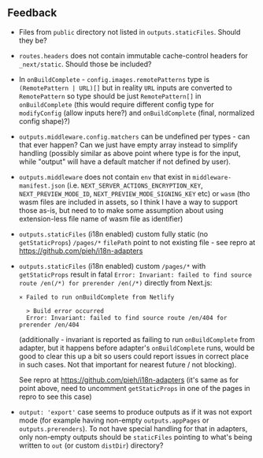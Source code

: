 ## Feedback

- Files from `public` directory not listed in `outputs.staticFiles`. Should they be?
- `routes.headers` does not contain immutable cache-control headers for `_next/static`. Should those
  be included?
- In `onBuildComplete` - `config.images.remotePatterns` type is `(RemotePattern | URL)[]` but in
  reality `URL` inputs are converted to `RemotePattern` so type should be just `RemotePattern[]` in
  `onBuildComplete` (this would require different config type for `modifyConfig` (allow inputs
  here?) and `onBuildComplete` (final, normalized config shape)?)
- `outputs.middleware.config.matchers` can be undefined per types - can that ever happen? Can we
  just have empty array instead to simplify handling (possibly similar as above point where type is
  for the input, while "output" will have a default matcher if not defined by user).
- `outputs.middleware` does not contain `env` that exist in `middleware-manifest.json` (i.e.
  `NEXT_SERVER_ACTIONS_ENCRYPTION_KEY`, `NEXT_PREVIEW_MODE_ID`, `NEXT_PREVIEW_MODE_SIGNING_KEY` etc)
  or `wasm` (tho wasm files are included in assets, so I think I have a way to support those as-is,
  but need to to make some assumption about using extension-less file name of wasm file as
  identifier)
- `outputs.staticFiles` (i18n enabled) custom fully static (no `getStaticProps`) `/pages/*`
  `filePath` point to not existing file - see repro at https://github.com/pieh/i18n-adapters
- `outputs.staticFiles` (i18n enabled) custom `/pages/*` with `getStaticProps` result in fatal
  `Error: Invariant: failed to find source route /en(/*) for prerender /en(/*)` directly from
  Next.js:

  ```
  ⨯ Failed to run onBuildComplete from Netlify

    > Build error occurred
    Error: Invariant: failed to find source route /en/404 for prerender /en/404
  ```

  (additionally - invariant is reported as failing to run `onBuildComplete` from adapter, but it
  happens before adapter's `onBuildComplete` runs, would be good to clear this up a bit so users
  could report issues in correct place in such cases. Not that important for nearest future / not
  blocking).

  See repro at https://github.com/pieh/i18n-adapters (it's same as for point above, need to
  uncomment `getStaticProps` in one of the pages in repro to see this case)

- `output: 'export'` case seems to produce outputs as if it was not export mode (for example having
  non-empty `outputs.appPages` or `outputs.prerenders`). To not have special handling for that in
  adapters, only non-empty outputs should be `staticFiles` pointing to what's being written to `out`
  (or custom `distDir`) directory?
